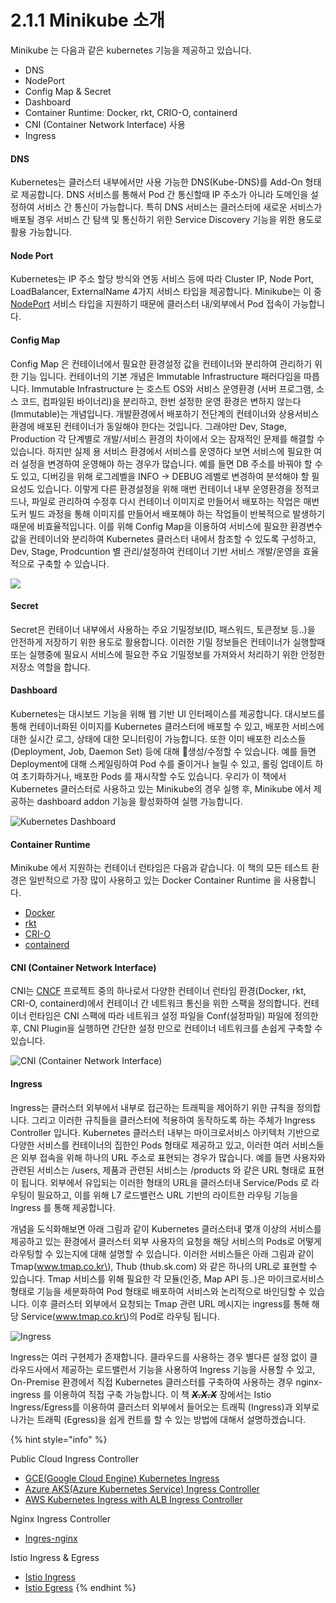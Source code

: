 # 2.1.1 Minikube 소개

Minikube 는 다음과 같은 kubernetes 기능을 제공하고 있습니다.

* DNS
* NodePort
* Config Map & Secret
* Dashboard
* Container Runtime: Docker, rkt, CRIO-O, containerd
* CNI \(Container Network Interface\) 사용
* Ingress

#### DNS

Kubernetes는 클러스터 내부에서만 사용 가능한 DNS\(Kube-DNS\)를 Add-On 형태로 제공합니다. DNS 서비스를 통해서 Pod 간 통신할때 IP 주소가 아니라 도메인을 설정하여 서비스 간 통신이 가능합니다. 특히 DNS 서비스는 클러스터에 새로운 서비스가 배포될 경우 서비스 간 탐색 및 통신하기 위한 Service Discovery 기능을 위한 용도로 활용 가능합니다.

#### Node Port

Kubernetes는 IP 주소 할당 방식와 연동 서비스 등에 따라 Cluster IP, Node Port, LoadBalancer, ExternalName 4가지 서비스 타입을 제공합니다. Minikube는 이 중 [NodePort](https://kubernetes.io/docs/concepts/services-networking/service/) 서비스 타입을 지원하기 때문에 클러스터 내/외부에서 Pod 접속이 가능합니다.

#### Config Map

Config Map 은 컨테이너에서 필요한 환경설정 값을 컨테이너와 분리하여 관리하기 위한 기능 입니다. 컨테이너의 기본 개념은 Immutable Infrastructure 패러다임을 따릅니다. Immutable Infrastructure 는 호스트 OS와 서비스 운영환경 \(서버 프로그램, 소스 코드, 컴파일된 바이너리\)을 분리하고, 한번 설정한 운영 환경은 변하지 않는다\(Immutable\)는 개념입니다. 개발환경에서 배포하기 전단계의 컨테이너와 상용서비스 환경에 배포된 컨테이너가 동일해야 한다는 것입니다. 그래야만 Dev, Stage, Production 각 단계별로 개발/서비스 환경의 차이에서 오는 잠재적인 문제를 해결할 수 있습니다. 하지만 실제 용 서비스 환경에서 서비스를 운영하다 보면 서비스에 필요한 여러 설정을 변경하여 운영해야 하는 경우가 많습니다. 예를 들면 DB 주소를 바꿔야 할 수도 있고, 디버깅을 위해 로그레벨을 INFO -&gt; DEBUG 레벨로 변경하여 분석해야 할 필요성도 있습니다. 이렇게 다른 환경설정을 위해 매번 컨테이너 내부 운영환경을 정적코드나, 파일로 관리하여 수정후 다시 컨테이너 이미지로 만들어서 배포하는 작업은 매번 도커 빌드 과정을 통해 이미지를 만들어서 배포해야 하는 작업들이 반복적으로 발생하기 때문에 비효율적입니다. 이를 위해 Config Map을 이용하여 서비스에 필요한 환경변수 값을 컨테이너와 분리하여 Kubernetes 클러스터 내에서 참조할 수 있도록 구성하고, Dev, Stage, Prodcuntion 별 관리/설정하여 컨테이너 기반 서비스 개발/운영을 효율적으로 구축할 수 있습니다.

![](../../../.gitbook/assets/configmap.png)

#### Secret

Secret은 컨테이너 내부에서 사용하는 주요 기밀정보\(ID, 패스워드, 토큰정보 등..\)을 안전하게 저장하기 위한 용도로 활용합니다. 이러한 기밀 정보들은 컨테이너가 실행할때 또는 실행중에 필요시 서비스에 필요한 주요 기밀정보를 가져와서 처리하기 위한 안정한 저장소 역할을 합니다.

#### Dashboard

Kubernetes는 대시보드 기능을 위해 웹 기반 UI 인터페이스를 제공합니다. 대시보드를 통해 컨테이너화된 이미지를 Kubernetes 클러스터에 배포할 수 있고, 배포한 서비스에 대한 실시간 로그, 상태에 대한 모니터링이 가능합니다. 또한 이미 배포한 리소스들\(Deployment, Job, Daemon Set\) 등에 대해 생성/수정할 수 있습니다. 예를 들면 Deployment에 대해 스케일링하여 Pod 수를 줄이거나 늘릴 수 있고, 롤링 업데이트 하여 초기화하거나, 배포한 Pods 를 재시작할 수도 있습니다. 우리가 이 책에서 Kubernetes 클러스터로 사용하고 있는 Minikube의 경우 실행 후, Minikube 에서 제공하는 dashboard addon 기능을 활성화하여 실행 가능합니다.

![Kubernetes Dashboard](../../../.gitbook/assets/image%20%282%29.png)

#### Container Runtime

Minikube 에서 지원하는 컨테이너 런타임은 다음과 같습니다. 이 책의 모든 테스트 환경은 일반적으로 가장 많이 사용하고 있는 Docker Container Runtime 을 사용합니다.

* [Docker](https://www.docker.com/)
* [rkt](https://github.com/rkt/rkt)
* [CRI-O](https://github.com/cri-o/cri-o)
* [containerd](https://github.com/containerd/containerd)

#### CNI \(Container Network Interface\)

CNI는 [CNCF](https://www.cncf.io) 프로젝트 중의 하나로서 다양한 컨테이너 런타임 환경\(Docker, rkt, CRI-O, containerd\)에서 컨테이너 간 네트워크 통신을 위한 스팩을 정의합니다. 컨테이너 런타임은 CNI 스팩에 따라 네트워크 설정 파일을 Conf\(설정파일\) 파일에 정의한 후, CNI Plugin을 실행하면 간단한 설정 만으로 컨테이너 네트워크를 손쉽게 구축할 수 있습니다.

![CNI \(Container Network Interface\)](../../../.gitbook/assets/image%20%281%29.png)

#### Ingress

Ingress는 클러스터 외부에서 내부로 접근하는 트래픽을 제어하기 위한 규칙을 정의합니다. 그리고 이러한 규칙들을 클러스터에 적용하여 동작하도록 하는 주체가 Ingress Controller 입니다. Kubernetes 클러스터 내부는 마이크로서비스 아키텍처 기반으로 다양한 서비스를 컨테이너의 집한인 Pods 형태로 제공하고 있고, 이러한 여러 서비스들은 외부 접속을 위해 하나의 URL 주소로 표현되는 경우가 많습니다. 예를 들면 사용자와 관련된 서비스는 /users, 제품과 관련된 서비스는 /products 와 같은 URL 형태로 표현이 됩니다. 외부에서 유입되는 이러한 형태의 URL을 클러스터내 Service/Pods 로 라우팅이 필요하고, 이를 위해 L7 로드밸런스 URL 기반의 라이트한 라우팅 기능을 Ingress 를 통해 제공합니다.

개념을 도식화해보면 아래 그림과 같이 Kubernetes 클러스터내 몇개 이상의 서비스를 제공하고 있는 환경에서 클러스터 외부 사용자의 요청을 해당 서비스의 Pods로 어떻게 라우팅할 수 있는지에 대해 설명할 수 있습니다. 이러한 서비스들은 아래 그림과 같이 Tmap\(www.tmap.co.kr\), Thub \(thub.sk.com\) 와 같은 하나의 URL로 표현할 수 있습니다. Tmap 서비스를 위해 필요한 각 모듈\(인증, Map API 등..\)은 마이크로서비스 형태로 기능을 세분화하여 Pod 형태로 배포하여 서비스와 논리적으로 바인딩할 수 있습니다. 이후 클러스터 외부에서 요청되는 Tmap 관련 URL 메시지는 ingress를 통해 해당 Service\(www.tmap.co.kr\)의 Pod로 라우팅 됩니다.

![Ingress](../../../.gitbook/assets/ingress.png)

Ingress는 여러 구현제가 존재합니다. 클라우드를 사용하는 경우 별다른 설정 없이 클라우드사에서 제공하는 로드밸런서 기능을 사용하여 Ingress 기능을 사용할 수 있고, On-Premise 환경에서 직접 Kubernetes 클러스터를 구축하여 사용하는 경우 nginx-ingress 를 이용하여 직접 구축 가능합니다. 이 책 ~~_**X.X.X**_~~ 장에서는 Istio Ingress/Egress를 이용하여 클러스터 외부에서 들어오는 트래픽 \(Ingress\)과 외부로 나가는 트래픽 \(Egress\)을 쉽게 컨트를 할 수 있는 방법에 대해서 설명하겠습니다.

{% hint style="info" %}


Public Cloud Ingress Controller

* [GCE\(Google Cloud Engine\) Kubernetes Ingress](https://cloud.google.com/kubernetes-engine/docs/tutorials/http-balancer?hl=ko)
* [Azure AKS\(Azure Kubernetes Service\) Ingress Controller](https://docs.microsoft.com/ko-kr/azure/aks/ingress-basic)
* [AWS Kubernetes Ingress with ALB Ingress Controller](https://aws.amazon.com/ko/blogs/opensource/kubernetes-ingress-aws-alb-ingress-controller/)

Nginx Ingress Controller

* [Ingres-nginx](https://kubernetes.io/docs/concepts/services-networking/ingress/)

Istio Ingress & Egress

* [Istio Ingress](https://istio.io/docs/tasks/traffic-management/ingress/)
* [Istio Egress](https://istio.io/docs/tasks/traffic-management/egress/)
{% endhint %}



